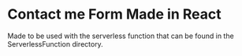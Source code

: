 # Contact me Form Made in React

Made to be used with the serverless function that can be found in the ServerlessFunction directory.
